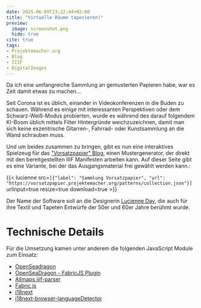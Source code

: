 ```yaml
---
date: 2025-06-09T23:22:44+02:00
title: "Virtuelle Räume tapezieren!"
preview:
  image: screenshot.png
  hide: true
cite: true
tags:
- Projektemacher.org
- Blog
- IIIF
- DigitalImages
---
```


Da ich eine umfangreiche Sammlung an gemusterten Papieren habe, war es Zeit damit etwas zu machen...

<!--more-->
Seit Corona ist es üblich, einander in Videokonferenzen in die Buden zu schauen. Während es einige mit interessanten Perspektiven oder dem Schwarz-Weiß-Modus probierten, wurde es während des darauf folgendem KI-Boom üblich mittels Filter Hintergründe weichzuzeichnen, damit man sich keine exzentrische Gitarren-, Fahrrad- oder Kunstsammlung an die Wand schrauben muss.

Und um beides zusammen zu bringen, gibt es nun eine interaktives Spielzeug für das ["Vorsatzpapier" Blog](https://vorsatzpapier.projektemacher.org/generator/), einen Mustergenerator, der direkt mit den bereitgestellten IIIF Manifesten arbeiten kann. Auf dieser Seite gibt es eine Variante, bei der das Ausgangsmaterial frei gewählt werden kann.:

{{< lucienne src=`[{"label": "Sammlung Vorsatzpapier", "url": "https://vorsatzpapier.projektemacher.org/patterns/collection.json"}]` urlinput=true resize=true download=true >}}

Der Name der Software soll an die Designerin [Lucienne Day](https://de.wikipedia.org/wiki/Lucienne_Day), die auch für ihre Textil und Tapeten Entwürfe der 50er und 60er Jahre berühmt wurde.


# Technische Details

Für die Umsetzung kamen unter anderem die folgenden JavaScript Module zum Einsatz:
* [OpenSeadragon](https://openseadragon.github.io/)
* [OpenSeaDragon - FabricJS Plugin](https://github.com/brunoocastro/openseadragon-fabric)
* [Allmaps iiif-parser](https://allmaps.org/)
* [Fabric.js](https://fabricjs.com/)
* [i18next](https://www.i18next.com/)
* [i18next-browser-languageDetector](https://github.com/i18next/i18next-browser-languageDetector)
